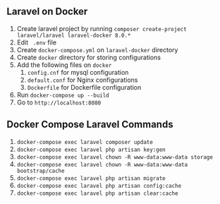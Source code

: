 ## Laravel on Docker

1. Create laravel project by running ``` composer create-project laravel/laravel laravel-docker 8.0.* ```
2. Edit ``` .env``` file 
3. Create ``` docker-compose.yml ``` on ``` laravel-docker ``` directory
4. Create ``` docker ``` directory for storing configurations
5. Add the following files on ``` docker ```
   1. ``` config.cnf ``` for mysql configuration
   2. ``` default.conf ``` for Nginx configurations
   3. ``` Dockerfile ``` for Dockerfile configuration
6. Run ``` docker-compose up --build ```
7. Go to ``` http://localhost:8080 ```

## Docker Compose Laravel Commands
1. ``` docker-compose exec laravel composer update ```
2. ``` docker-compose exec laravel php artisan key:gen ```
3. ``` docker-compose exec laravel chown -R www-data:www-data storage ```
4. ``` docker-compose exec laravel chown -R www-data:www-data bootstrap/cache ```
5. ``` docker-compose exec laravel php artisan migrate ```
6. ``` docker-compose exec laravel php artisan config:cache ```
7. ``` docker-compose exec laravel php artisan clear:cache ```
